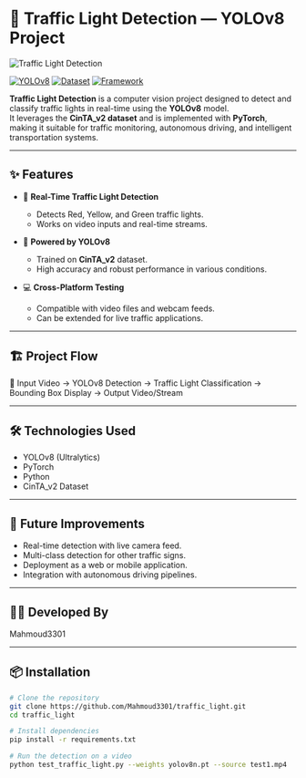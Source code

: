 # 🚦 Traffic Light Detection — YOLOv8 Project

![Traffic Light Detection]([https://github.com/Mahmoud3301/traffic_light/blob/main/4.mp4](https://github.com/Mahmoud3301/traffic_light/blob/main/traffic.jpeg))

[![YOLOv8](https://img.shields.io/badge/Model-YOLOv8-blue?logo=python)]()
[![Dataset](https://img.shields.io/badge/Dataset-CinTA_v2-orange)]()
[![Framework](https://img.shields.io/badge/Framework-PyTorch-lightblue)]()

**Traffic Light Detection** is a computer vision project designed to detect and classify traffic lights in real-time using the **YOLOv8** model.  
It leverages the **CinTA_v2 dataset** and is implemented with **PyTorch**, making it suitable for traffic monitoring, autonomous driving, and intelligent transportation systems.

---

## ✨ Features

- 🚦 **Real-Time Traffic Light Detection**
  - Detects Red, Yellow, and Green traffic lights.
  - Works on video inputs and real-time streams.

- 🧠 **Powered by YOLOv8**
  - Trained on **CinTA_v2** dataset.
  - High accuracy and robust performance in various conditions.

- 💻 **Cross-Platform Testing**
  - Compatible with video files and webcam feeds.
  - Can be extended for live traffic applications.

---

## 🏗️ Project Flow

🎥 Input Video → YOLOv8 Detection → Traffic Light Classification → Bounding Box Display → Output Video/Stream

---

## 🛠️ Technologies Used

- YOLOv8 (Ultralytics)  
- PyTorch  
- Python  
- CinTA_v2 Dataset  

---

## 🚀 Future Improvements

- Real-time detection with live camera feed.  
- Multi-class detection for other traffic signs.  
- Deployment as a web or mobile application.  
- Integration with autonomous driving pipelines.  

---

## 👨‍💻 Developed By

Mahmoud3301

---

## 📦 Installation

```bash
# Clone the repository
git clone https://github.com/Mahmoud3301/traffic_light.git
cd traffic_light

# Install dependencies
pip install -r requirements.txt

# Run the detection on a video
python test_traffic_light.py --weights yolov8n.pt --source test1.mp4
